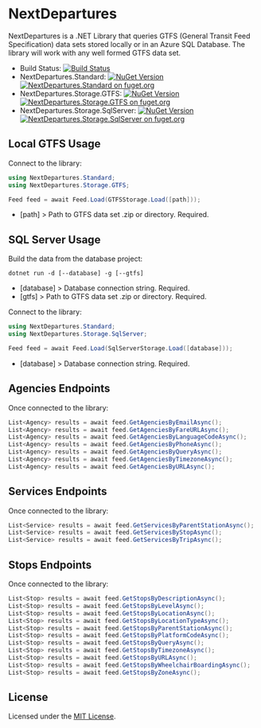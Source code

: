 # NextDepartures

NextDepartures is a .NET Library that queries GTFS (General Transit Feed Specification) data sets stored locally or in an Azure SQL Database. The library will work with any well formed GTFS data set.

* Build Status: [![Build Status](https://dev.azure.com/philvessey/NextDepartures/_apis/build/status/philvessey.NextDepartures?branchName=master)](https://dev.azure.com/philvessey/NextDepartures/_build/latest?definitionId=2&branchName=master)
* NextDepartures.Standard: [![NuGet Version](https://img.shields.io/nuget/v/NextDepartures.Standard.svg?style=flat)](https://www.nuget.org/packages/NextDepartures.Standard/) [![NextDepartures.Standard on fuget.org](https://www.fuget.org/packages/NextDepartures.Standard/badge.svg)](https://www.fuget.org/packages/NextDepartures.Standard)
* NextDepartures.Storage.GTFS: [![NuGet Version](https://img.shields.io/nuget/v/NextDepartures.Storage.GTFS.svg?style=flat)](https://www.nuget.org/packages/NextDepartures.Storage.GTFS/) [![NextDepartures.Storage.GTFS on fuget.org](https://www.fuget.org/packages/NextDepartures.Storage.GTFS/badge.svg)](https://www.fuget.org/packages/NextDepartures.Storage.GTFS)
* NextDepartures.Storage.SqlServer: [![NuGet Version](https://img.shields.io/nuget/v/NextDepartures.Storage.SqlServer.svg?style=flat)](https://www.nuget.org/packages/NextDepartures.Storage.SqlServer/) [![NextDepartures.Storage.SqlServer on fuget.org](https://www.fuget.org/packages/NextDepartures.Storage.SqlServer/badge.svg)](https://www.fuget.org/packages/NextDepartures.Storage.SqlServer)

## Local GTFS Usage

Connect to the library:

```csharp
using NextDepartures.Standard;
using NextDepartures.Storage.GTFS;

Feed feed = await Feed.Load(GTFSStorage.Load([path]));
```

* [path] > Path to GTFS data set .zip or directory. Required.

## SQL Server Usage

Build the data from the database project:

```
dotnet run -d [--database] -g [--gtfs]
```

* [database] > Database connection string. Required.
* [gtfs] > Path to GTFS data set .zip or directory. Required.

Connect to the library:

```csharp
using NextDepartures.Standard;
using NextDepartures.Storage.SqlServer;

Feed feed = await Feed.Load(SqlServerStorage.Load([database]));
```

* [database] > Database connection string. Required.

## Agencies Endpoints

Once connected to the library:

```csharp
List<Agency> results = await feed.GetAgenciesByEmailAsync();
List<Agency> results = await feed.GetAgenciesByFareURLAsync();
List<Agency> results = await feed.GetAgenciesByLanguageCodeAsync();
List<Agency> results = await feed.GetAgenciesByPhoneAsync();
List<Agency> results = await feed.GetAgenciesByQueryAsync();
List<Agency> results = await feed.GetAgenciesByTimezoneAsync();
List<Agency> results = await feed.GetAgenciesByURLAsync();
```

## Services Endpoints

Once connected to the library:

```csharp
List<Service> results = await feed.GetServicesByParentStationAsync();
List<Service> results = await feed.GetServicesByStopAsync();
List<Service> results = await feed.GetServicesByTripAsync();
```

## Stops Endpoints

Once connected to the library:

```csharp
List<Stop> results = await feed.GetStopsByDescriptionAsync();
List<Stop> results = await feed.GetStopsByLevelAsync();
List<Stop> results = await feed.GetStopsByLocationAsync();
List<Stop> results = await feed.GetStopsByLocationTypeAsync();
List<Stop> results = await feed.GetStopsByParentStationAsync();
List<Stop> results = await feed.GetStopsByPlatformCodeAsync();
List<Stop> results = await feed.GetStopsByQueryAsync();
List<Stop> results = await feed.GetStopsByTimezoneAsync();
List<Stop> results = await feed.GetStopsByURLAsync();
List<Stop> results = await feed.GetStopsByWheelchairBoardingAsync();
List<Stop> results = await feed.GetStopsByZoneAsync();
```

## License

Licensed under the [MIT License](./LICENSE).